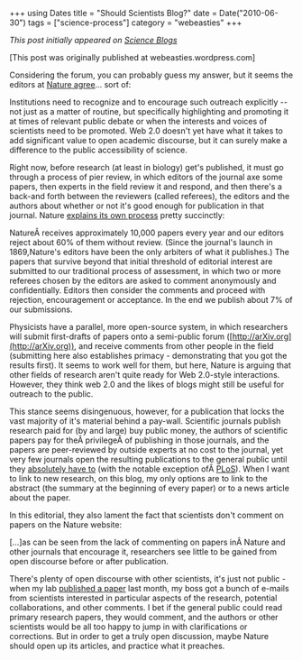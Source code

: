 +++
using Dates
title = "Should Scientists Blog?"
date = Date("2010-06-30")
tags = ["science-process"]
category = "webeasties"
+++

_This post initially appeared on [Science Blogs](http://scienceblogs.com/webeasties)_

[This post was originally published at webeasties.wordpress.com]

Considering the forum, you can probably guess my answer, but it seems the editors at [Nature](http://www.nature.com/nature/journal/v466/n7302/full/466008a.html)[ agree](http://www.nature.com/nature/journal/v466/n7302/full/466008a.html)... sort of:

Institutions need to recognize and to encourage such outreach explicitly -- not just as a matter of routine, but specifically highlighting and promoting it at times of relevant public debate or when the interests and voices of scientists need to be promoted. Web 2.0 doesn't yet have what it takes to add significant value to open academic discourse, but it can surely make a difference to the public accessibility of science.

Right now, before research (at least in biology) get's published, it must go through a process of pier review, in which editors of the journal axe some papers, then experts in the field review it and respond, and then there's a back-and forth between the reviewers (called referees), the editors and the authors about whether or not it's good enough for publication in that journal. Nature [explains its own process](http://www.nature.com/nature/peerreview/debate/nature05535.html) pretty succinctly:

NatureÂ receives approximately 10,000 papers every year and our editors reject about 60% of them without review. (Since the journal's launch in 1869,Nature's editors have been the only arbiters of what it publishes.) The papers that survive beyond that initial threshold of editorial interest are submitted to our traditional process of assessment, in which two or more referees chosen by the editors are asked to comment anonymously and confidentially. Editors then consider the comments and proceed with rejection, encouragement or acceptance. In the end we publish about 7% of our submissions.

Physicists have a parallel, more open-source system, in which researchers will submit first-drafts of papers onto a semi-public forum ([http://arXiv.org](http://arXiv.org)), and receive comments from other people in the field (submitting here also establishes primacy - demonstrating that you got the results first). It seems to work well for them, but here, Nature is arguing that other fields of research aren't quite ready for Web 2.0-style interactions. However, they think web 2.0 and the likes of blogs might still be useful for outreach to the public.

This stance seems disingenuous, however, for a publication that locks the vast majority of it's material behind a pay-wall. Scientific journals publish research paid for (by and large) buy public money, the authors of scientific papers pay for theÂ privilegeÂ of publishing in those journals, and the papers are peer-reviewed by outside experts at no cost to the journal, yet very few journals open the resulting publications to the general public until they [absolutely have to](http://publicaccess.nih.gov/) (with the notable exception ofÂ [PLoS](http://www.plos.org/)). When I want to link to new research, on this blog, my only options are to link to the abstract (the summary at the beginning of every paper) or to a news article about the paper.

In this editorial, they also lament the fact that scientists don't comment on papers on the Nature website:

[...]as can be seen from the lack of commenting on papers inÂ Nature and other journals that encourage it, researchers see little to be gained from open discourse before or after publication.

There's plenty of open discourse with other scientists, it's just not public - when my lab [published a paper](http://www.sciencedirect.com/science?_ob=ArticleURL&_udi=B6WSN-50160C2-1&_user=2503305&_coverDate=05/14/2010&_rdoc=1&_fmt=high&_orig=search&_sort=d&_docanchor=&view=c&_acct=C000057638&_version=1&_urlVersion=0&_userid=2503305&md5=a6bf29db02d47b567fd1f3ae8e5a5582) last month, my boss got a bunch of e-mails from scientists interested in particular aspects of the research, potential collaborations, and other comments. I bet if the general public could read primary research papers, they would comment, and the authors or other scientists would be all too happy to jump in with clarifications or corrections. But in order to get a truly open discussion, maybe Nature should open up its articles, and practice what it preaches.

      
  
